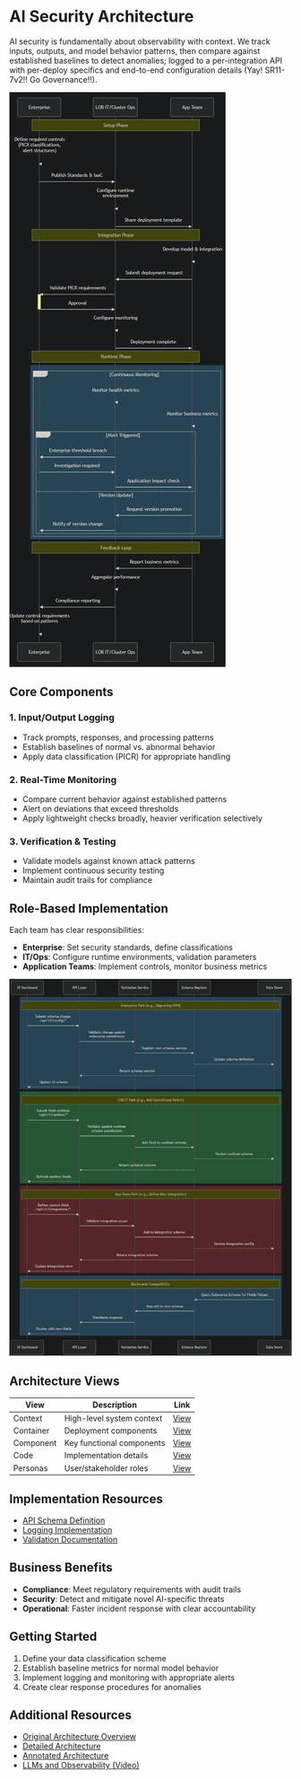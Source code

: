 # AI Security Architecture

AI security is fundamentally about observability with context. We track inputs, outputs, and model behavior patterns, then compare against established baselines to detect anomalies; logged to a per-integration API with per-deploy specifics and end-to-end configuration details (Yay! SR11-7v2!! Go Governance!!).

![End-to-End Architecture](end-to-end.jpg)

## Core Components

### 1. Input/Output Logging
- Track prompts, responses, and processing patterns
- Establish baselines of normal vs. abnormal behavior
- Apply data classification (PICR) for appropriate handling

### 2. Real-Time Monitoring
- Compare current behavior against established patterns
- Alert on deviations that exceed thresholds
- Apply lightweight checks broadly, heavier verification selectively

### 3. Verification & Testing
- Validate models against known attack patterns
- Implement continuous security testing
- Maintain audit trails for compliance

## Role-Based Implementation

Each team has clear responsibilities:
- **Enterprise**: Set security standards, define classifications
- **IT/Ops**: Configure runtime environments, validation parameters
- **Application Teams**: Implement controls, monitor business metrics

![Personas and Roles](personas.jpg)

## Architecture Views

| View | Description | Link |
|------|-------------|------|
| Context | High-level system context | [View](C4%20-%20Context.jpg) |
| Container | Deployment components | [View](C4%20-%20Container.png) |
| Component | Key functional components | [View](C4%20-%20Component.png) |
| Code | Implementation details | [View](C4%20-%20Code.png) |
| Personas | User/stakeholder roles | [View](C4%20-%20Personas.png) |

## Implementation Resources

- [API Schema Definition](schema.json)
- [Logging Implementation](LoggingAPI.py)
- [Validation Documentation](validation-docs.md)

## Business Benefits

- **Compliance**: Meet regulatory requirements with audit trails
- **Security**: Detect and mitigate novel AI-specific threats
- **Operational**: Faster incident response with clear accountability

## Getting Started

1. Define your data classification scheme
2. Establish baseline metrics for normal model behavior
3. Implement logging and monitoring with appropriate alerts
4. Create clear response procedures for anomalies

## Additional Resources

- [Original Architecture Overview](a16zSummary.png)
- [Detailed Architecture](a16zDetail.png)
- [Annotated Architecture](a16zDetailAnnotated.png)
- [LLMs and Observability (Video)](LLMs%20x%20Observability.mp4)
